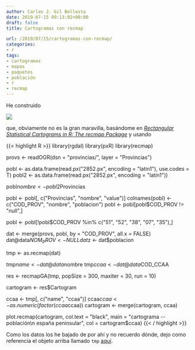 ```yaml
---
author: Carlos J. Gil Bellosta
date: 2019-07-15 09:13:02+00:00
draft: false
title: Cartogramas con recmap

url: /2019/07/15/cartogramas-con-recmap/
categories:
- r
tags:
- cartogramas
- mapas
- paquetes
- población
- r
- recmap
---
```


He construido

![](/wp-uploads/2019/07/Rplot.png#center)

que, obviamente no es la gran maravilla, basándome en [_Rectangular Statistical Cartograms in R:  The recmap Package_](https://www.jstatsoft.org/article/view/v086c01) y usando

{{< highlight R >}}
library(rgdal)
library(pxR)
library(recmap)

provs <- readOGR(dsn = "provincias/",
    layer = "Provincias")

pobl <- as.data.frame(read.px("2852.px",
    encoding = "latin1"), use.codes = T)
pobl2 <- as.data.frame(read.px("2852.px",
    encoding = "latin1"))

pobl$nombre <- pobl2$Provincias

pobl <- pobl[, c("Provincias", "nombre", "value")]
colnames(pobl) <- c("COD_PROV", "nombre", "poblacion")
pobl <- pobl[pobl$COD_PROV != "null",]

pobl <- pobl[!pobl$COD_PROV %in%
    c("51", "52", "38", "07", "35"),]


dat <- merge(provs, pobl,
    by = "COD_PROV", all.x = FALSE)
dat@data$NOM_PROV <- NULL
dat$z <- dat$poblacion

tmp <- as.recmap(dat)

tmp$name <- dat@data$nombre
tmp$ccaa <- dat@data$COD_CCAA

res <- recmapGA(tmp, popSize = 300,
    maxiter = 30, run = 10)

cartogram <- res$Cartogram

ccaa <- tmp[, c("name", "ccaa")]
ccaa$ccaa <- as.numeric(factor(ccaa$ccaa))
cartogram <- merge(cartogram, ccaa)

plot.recmap(cartogram, col.text = "black",
    main = "cartograma -- población\n  españa peninsular",
    col = cartogram$ccaa)
{{< / highlight >}}

Como los datos los he bajado de por ahí y no recuerdo dónde, dejo como referencia el objeto arriba llamado `tmp` [aquí](/uploads/datos_cartograma.rds).









